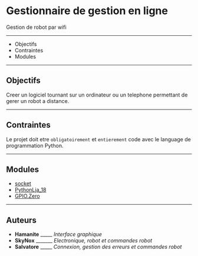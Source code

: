 # Gestionnaire de gestion en ligne
 Gestion de robot par wifi
******************************
+ Objectifs
+ Contraintes
+ Modules

*************************************************************************

## Objectifs

  Creer un logiciel tournant sur un ordinateur ou un telephone permettant de gerer un robot a distance.

************************************************************************

## Contraintes

  Le projet doit etre ```obligatoirement``` et ```entierement``` code avec le language de programmation Python.

********************************************************************

## Modules

+ [socket](https://docs.python.org/3/library/socket.html#module-socket)
+ [PythonLja_18]()
+ [GPIO.Zero](https://gpiozero.readthedocs.io/en/stable/)

********************************************************************

## Auteurs

- **Hamanite**    _____ *Interface graphique*
- **SkyNox**      _______ *Electronique, robot et commandes robot*
- **Salvatore**   _____ *Connexion, gestion des erreurs et commandes robot*
